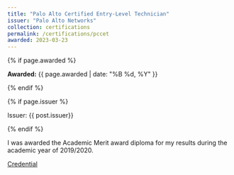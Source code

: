 ```yaml
---
title: "Palo Alto Certified Entry-Level Technician"
issuer: "Palo Alto Networks"
collection: certifications
permalink: /certifications/pccet
awarded: 2023-03-23
---
```


{% if page.awarded %}
  <p><strong>Awarded:</strong> {{ page.awarded | date: "%B %d, %Y" }}</p>
{% endif %}

{% if page.issuer %}
    <p class="archive__item-excerpt" itemprop="description">Issuer: {{ post.issuer}}</p>
{% endif %}

I was awarded the Academic Merit award diploma for my results during the academic year of 2019/2020.

[Credential](https://www.credly.com/badges/f5e5b3ac-9e3b-485b-91b0-6b072e852545/linked_in_profile)
